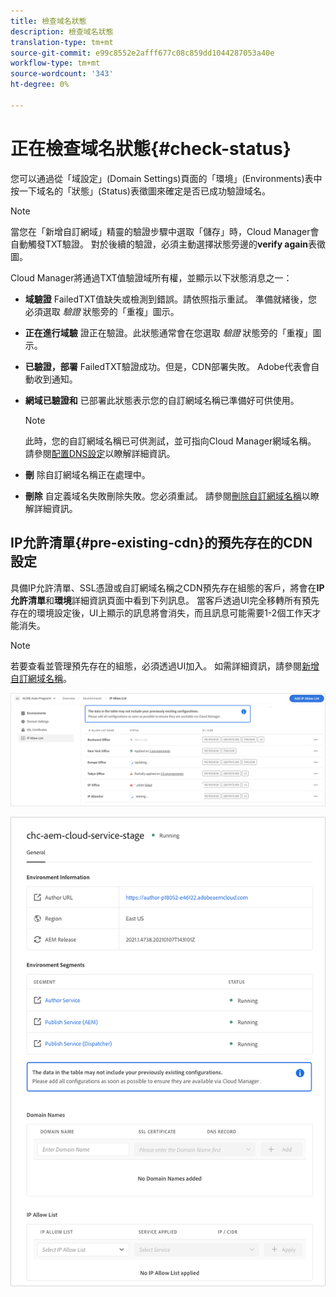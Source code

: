 ```yaml
---
title: 檢查域名狀態
description: 檢查域名狀態
translation-type: tm+mt
source-git-commit: e99c8552e2afff677c08c859dd1044287053a40e
workflow-type: tm+mt
source-wordcount: '343'
ht-degree: 0%

---
```



# 正在檢查域名狀態{#check-status}

您可以通過從「域設定」(Domain Settings)頁面的「環境」(Environments)表中按一下域名的「狀態」(Status)表徵圖來確定是否已成功驗證域名。

>[!NOTE]
>當您在「新增自訂網域」精靈的驗證步驟中選取「儲存」時，Cloud Manager會自動觸發TXT驗證。 對於後續的驗證，必須主動選擇狀態旁邊的&#x200B;**verify again**&#x200B;表徵圖。

Cloud Manager將通過TXT值驗證域所有權，並顯示以下狀態消息之一：

* **域驗證**
FailedTXT值缺失或檢測到錯誤。請依照指示重試。 準備就緒後，您必須選取 
*驗證* 狀態旁的「重複」圖示。

* **正在進行域驗**
證正在驗證。此狀態通常會在您選取 
*驗證* 狀態旁的「重複」圖示。

* **已驗證，部署**
FailedTXT驗證成功。但是，CDN部署失敗。 Adobe代表會自動收到通知。

* **網域已驗證和**
已部署此狀態表示您的自訂網域名稱已準備好可供使用。
   >[!NOTE]
   >此時，您的自訂網域名稱已可供測試，並可指向Cloud Manager網域名稱。 請參閱[配置DNS設定](/help/implementing/cloud-manager/custom-domain-names/configure-dns-settings.md)以瞭解詳細資訊。

* **刪**
除自訂網域名稱正在處理中。

* **刪除**
自定義域名失敗刪除失敗。您必須重試。 請參閱[刪除自訂網域名稱](/help/implementing/cloud-manager/custom-domain-names/delete-custom-domain-name.md)以瞭解詳細資訊。


## IP允許清單{#pre-existing-cdn}的預先存在的CDN設定

具備IP允許清單、SSL憑證或自訂網域名稱之CDN預先存在組態的客戶，將會在&#x200B;**IP允許清單**&#x200B;和&#x200B;**環境**&#x200B;詳細資訊頁面中看到下列訊息。 當客戶透過UI完全移轉所有預先存在的環境設定後，UI上顯示的訊息將會消失，而且訊息可能需要1-2個工作天才能消失。

>[!NOTE]
>若要查看並管理預先存在的組態，必須透過UI加入。 如需詳細資訊，請參閱[新增自訂網域名稱](/help/implementing/cloud-manager/custom-domain-names/add-custom-domain-name.md)。

![](/help/implementing/cloud-manager/assets/ip-allow-list-message1.png)

![](/help/implementing/cloud-manager/assets/ip-allow-list-message2.png)
